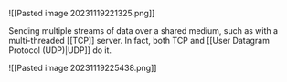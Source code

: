 ![[Pasted image 20231119221325.png]]

Sending multiple streams of data over a shared medium, such as with a multi-threaded [[TCP]] server.
In fact, both TCP and [[User Datagram Protocol (UDP)|UDP]] do it.


![[Pasted image 20231119225438.png]]
